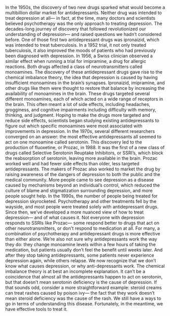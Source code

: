 In the 1950s,  the discovery of two new drugs sparked what would become a multibillion  dollar market for antidepressants. Neither drug was intended  to treat depression at all— in fact, at the time, many doctors  and scientists believed psychotherapy was the only approach  to treating depression. The decades-long journey of discovery that followed revolutionized our understanding  of depression— and raised questions  we hadn’t considered before. One of those first two antidepressant drugs was ipronaizid, which was intended to treat tuberculosis. In a 1952 trial,  it not only treated tuberculosis, it also improved the moods of patients who had previously been diagnosed  with depression. In 1956, a Swiss clinician observed  a similar effect when running a trial for imipramine,  a drug for allergic reactions. Both drugs affected a class  of neurotransmitters called monoamines. The discovery of these  antidepressant drugs gave rise  to the chemical imbalance theory, the idea that depression is caused by having insufficient monoamines in the brain’s synapses. Ipronaizid, imipramine,  and other drugs like them were thought to restore that balance by increasing the availability  of monoamines in the brain. These drugs targeted several different monoamines, each of which acted on a wide range of receptors in the brain. This often meant a lot of side effects, including headaches, grogginess,  and cognitive impairments including difficulty with memory,  thinking, and judgment. Hoping to make the drugs more targeted  and reduce side effects, scientists began studying existing  antidepressants to figure out which specific monoamines  were most associated with improvements in depression. In the 1970s, several different researchers converged on an answer: the most effective antidepressants  all seemed to act on one monoamine called serotonin. This discovery led to the production of fluoxetine, or Prozac, in 1988. It was the first of a new class of drugs called Selective Serotonin  Reuptake Inhibitors, or SSRI’s, which block the reabsorption of serotonin, leaving more available in the brain. Prozac worked well  and had fewer side effects than older, less targeted antidepressants. The makers of Prozac also worked  to market the drug by raising awareness  of the dangers of depression to both the public  and the medical community. More people came to see depression  as a disease caused by mechanisms beyond  an individual’s control, which reduced the culture of blame  and stigmatization surrounding depression, and more people sought help. In the 1990s, the number of people being treated for depression skyrocketed. Psychotherapy and other treatments fell by the wayside, and most people were treated  solely with antidepressant drugs. Since then, we’ve developed a more nuanced view of how to treat depression— and of what causes it. Not everyone with depression responds  to SSRIs like Prozac— some respond better to drugs  that act on other neurotransmitters, or don't respond to medication at all. For many, a combination  of psychotherapy and antidepressant drugs is more effective than either alone. We’re also not sure why antidepressants work the way they do: they change monoamine levels within a few hours of taking the medication, but patients usually don’t feel the benefit until weeks later. And after they stop  taking antidepressants, some patients never experience  depression again, while others relapse. We now recognize that we don’t know what causes depression, or why anti-depressants work. The chemical imbalance theory  is at best an incomplete explanation. It can’t be a coincidence that almost all the antidepressants happen to act on serotonin, but that doesn’t mean serotonin deficiency is the cause of depression. If that sounds odd,  consider a more straightforward example: steroid creams can treat rashes caused by poison ivy— the fact that they work doesn’t mean steroid deficiency was the cause of the rash. We still have a ways to go in terms  of understanding this disease. Fortunately, in the meantime,  we have effective tools to treat it. 